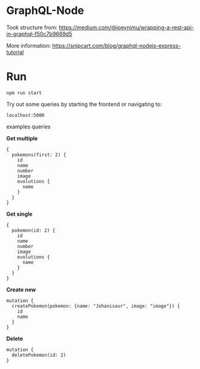 # GraphQL-Node

Took structure from: https://medium.com/@joeynimu/wrapping-a-rest-api-in-graphql-f50c7b9669d5

More information: https://snipcart.com/blog/graphql-nodejs-express-tutorial

# Run

```
npm run start
```

Try out some queries by starting the frontend or navigating to:
```
localhost:5000
```

examples queries

**Get multiple**
```
{
  pokemons(first: 2) {
    id
    name
    number
    image
    evolutions {
      name
    }
  }
}
```

**Get single**
```
{
  pokemon(id: 2) {
    id
    name
    number
    image
    evolutions {
      name
    }
  }
}
```

**Create new**
```
mutation {
  createPokemon(pokemon: {name: "Johanisaur", image: "image"}) {
    id
    name
  }
}
```

**Delete**
```
mutation {
  deletePokemon(id: 2)
}
```

